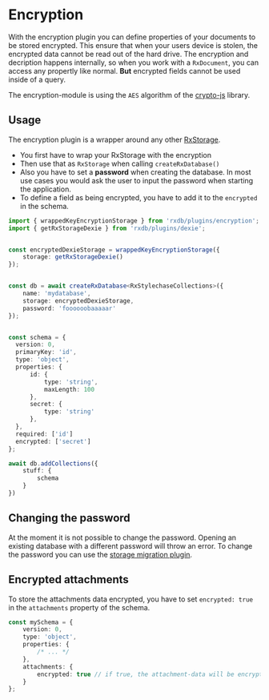 # Encryption

With the encryption plugin you can define properties of your documents to be stored encrypted. This ensure that when your users device is stolen, the encrypted data cannot be read out of the hard drive.
The encryption and decription happens internally, so when you work with a `RxDocument`, you can access any propertly like normal. **But** encrypted fields cannot be used inside of a query.

The encryption-module is using the `AES` algorithm of the [crypto-js](https://www.npmjs.com/package/crypto-js) library.


## Usage

The encryption plugin is a wrapper around any other [RxStorage](./rx-storage.md). 

- You first have to wrap your RxStorage with the encryption
- Then use that as `RxStorage` when calling `createRxDatabase()`
- Also you have to set a **password** when creating the database. In most use cases you would ask the user to input the password when starting the application.
- To define a field as being encrypted, you have to add it to the `encrypted` in the schema.

```ts
import { wrappedKeyEncryptionStorage } from 'rxdb/plugins/encryption';
import { getRxStorageDexie } from 'rxdb/plugins/dexie';


const encryptedDexieStorage = wrappedKeyEncryptionStorage({
    storage: getRxStorageDexie()
});


const db = await createRxDatabase<RxStylechaseCollections>({
    name: 'mydatabase',
    storage: encryptedDexieStorage,
    password: 'foooooobaaaaar'
});


const schema = {
  version: 0,
  primaryKey: 'id',
  type: 'object',
  properties: {
      id: {
          type: 'string',
          maxLength: 100
      },
      secret: {
          type: 'string'
      },
  },
  required: ['id']
  encrypted: ['secret']
};

await db.addCollections({
    stuff: {
        schema
    }
})

```


## Changing the password

At the moment it is not possible to change the password. Opening an existing database with a different password will throw an error. To change the password you can use the [storage migration plugin](./storage-migration.md).


## Encrypted attachments

To store the attachments data encrypted, you have to set `encrypted: true` in the `attachments` property of the schema.


```ts
const mySchema = {
    version: 0,
    type: 'object',
    properties: {
        /* ... */
    },
    attachments: {
        encrypted: true // if true, the attachment-data will be encrypted with the db-password
    }
};
```

